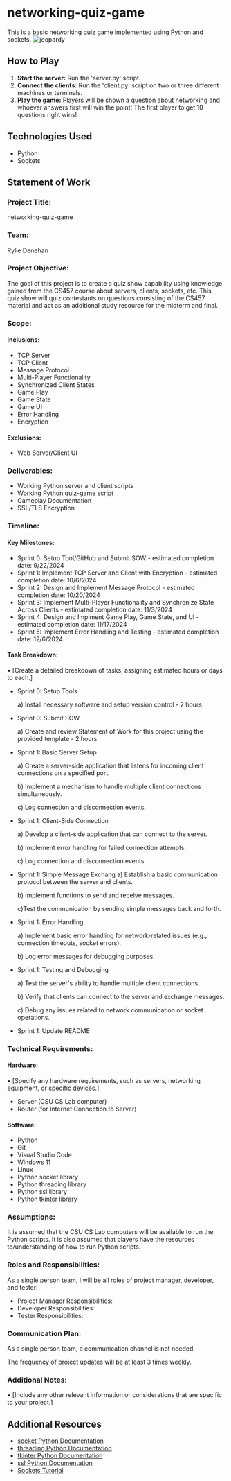# networking-quiz-game
This is a basic networking quiz game implemented using Python and sockets.
![jeopardy](https://github.com/user-attachments/assets/003effb0-ed99-4513-a5cd-e2f429822ffe)

## How to Play
1. **Start the server:** Run the 'server.py' script.
2. **Connect the clients:** Run the 'client.py' script on two or three different machines or terminals.
3. **Play the game:** Players will be shown a question about networking and whoever answers first will win the point! The first player to get 10 questions right wins!

## Technologies Used
* Python
* Sockets

## Statement of Work
### Project Title:
networking-quiz-game
### Team:
Rylie Denehan
### Project Objective:
The goal of this project is to create a quiz show capability using knowledge gained from the CS457 course about servers, clients, sockets, etc. This quiz show will quiz contestants on questions consisting of the CS457 material and act as an additional study resource for the midterm and final.
### Scope:
#### Inclusions:
* TCP Server
* TCP Client
* Message Protocol
* Multi-Player Functionality
* Synchronized Client States
* Game Play
* Game State
* Game UI
* Error Handling
* Encryption  
#### Exclusions:
* Web Server/Client UI
### Deliverables:
* Working Python server and client scripts
* Working Python quiz-game script
* Gameplay Documentation
* SSL/TLS Encryption
### Timeline:
#### Key Milestones:
* Sprint 0: Setup Tool/GitHub and Submit SOW - estimated completion date: 9/22/2024
* Sprint 1: Implement TCP Server and Client with Encryption - estimated completion date: 10/6/2024
* Sprint 2: Design and Implement Message Protocol - estimated completion date: 10/20/2024
* Sprint 3: Implement Multi-Player Functionality and Synchronize State Across Clients - estimated completion date: 11/3/2024
* Sprint 4: Design and Implment Game Play, Game State, and UI - estimated completion date: 11/17/2024
* Sprint 5: Implement Error Handling and Testing - estimated completion date: 12/6/2024
#### Task Breakdown:
•	[Create a detailed breakdown of tasks, assigning estimated hours or days to each.]
* Sprint 0: Setup Tools

  a) Install necessary software and setup version control - 2 hours
* Sprint 0: Submit SOW

  a) Create and review Statement of Work for this project using the provided template - 2 hours
* Sprint 1: Basic Server Setup

   a) Create a server-side application that listens for incoming client connections on a specified port.
       
   b) Implement a mechanism to handle multiple client connections simultaneously.
       
   c) Log connection and disconnection events.
* Sprint 1: Client-Side Connection

   a) Develop a client-side application that can connect to the server.

   b) Implement error handling for failed connection attempts.

   c) Log connection and disconnection events.
* Sprint 1: Simple Message Exchang
   a) Establish a basic communication protocol between the server and clients.
       
   b) Implement functions to send and receive messages.
       
   c)Test the communication by sending simple messages back and forth.
* Sprint 1: Error Handling

   a) Implement basic error handling for network-related issues (e.g., connection timeouts, socket errors).

   b) Log error messages for debugging purposes.
* Sprint 1: Testing and Debugging

   a) Test the server's ability to handle multiple client connections.

   b) Verify that clients can connect to the server and exchange messages.

   c) Debug any issues related to network communication or socket operations.
* Sprint 1: Update README

### Technical Requirements:
#### Hardware:
•	[Specify any hardware requirements, such as servers, networking equipment, or specific devices.]
* Server (CSU CS Lab computer)
* Router (for Internet Connection to Server)
#### Software:
* Python
* Git
* Visual Studio Code
* Windows 11
* Linux
* Python socket library
* Python threading library
* Python ssl library
* Python tkinter library
### Assumptions:
It is assumed that the CSU CS Lab computers will be available to run the Python scripts. It is also assumed that players have the resources to/understanding of how to run Python scripts.
### Roles and Responsibilities:
As a single person team, I will be all roles of project manager, developer, and tester:
* Project Manager Responsibilities:
* Developer Responsibilities:
* Tester Responsibilities: 
### Communication Plan:
As a single person team, a communication channel is not needed.

The frequency of project updates will be at least 3 times weekly.
### Additional Notes:
•	[Include any other relevant information or considerations that are specific to your project.]



## Additional Resources
* [socket Python Documentation](https://docs.python.org/3/library/socket.html)
* [threading Python Documentation](https://docs.python.org/3/library/threading.html)
* [tkinter Python Documentation](https://docs.python.org/3/library/tkinter.html)
* [ssl Python Documentation](https://docs.python.org/3/library/ssl.html)
* [Sockets Tutorial](https://realpython.com/python-sockets/)
